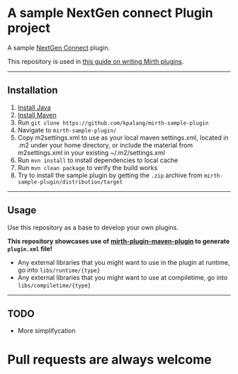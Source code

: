 # A sample NextGen connect Plugin project

A sample [NextGen Connect](https://github.com/nextgenhealthcare/connect) plugin.

This repository is used in [this guide on writing Mirth plugins](https://github.com/kpalang/mirth-plugin-guide).

---

## Installation
1. [Install Java](https://www.javatpoint.com/javafx-how-to-install-java)
1. [Install Maven](https://www.javatpoint.com/how-to-install-maven)
1. Run `git clone https://github.com/kpalang/mirth-sample-plugin`
1. Navigate to `mirth-sample-plugin/`
1. Copy  m2settings.xml to use as your local maven settings.xml, located in .m2 under your home directory, or include the <servers> material from m2settings.xml in your existing ~/.m2/settings.xml
1. Run `mvn install` to install dependencies to local cache
1. Run `mvn clean package` to verify the build works
1. Try to install the sample plugin by getting the `.zip` archive from `mirth-sample-plugin/distribution/target`
---

## Usage

Use this repository as a base to develop your own plugins.

**This repository showcases use of [mirth-plugin-maven-plugin](https://github.com/kpalang/mirth-plugin-maven-plugin) to generate `plugin.xml` file!**

- Any external libraries that you might want to use in the plugin at runtime, go into `libs/runtime/{type}`
- Any external libraries that you might want to use at compiletime, go into `libs/compiletime/{type}`

---
## TODO
* More simplifycation

# Pull requests are always welcome
